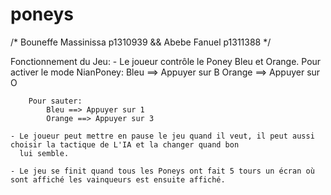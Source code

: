 # poneys

/* Bouneffe Massinissa p1310939 && Abebe Fanuel p1311388 */

Fonctionnement du Jeu:
    - Le joueur contrôle le Poney Bleu et Orange.
        Pour activer le mode NianPoney:
            Bleu ==> Appuyer sur B
            Orange ==> Appuyer sur O

        Pour sauter:
            Bleu ==> Appuyer sur 1
            Orange ==> Appuyer sur 3

    - Le joueur peut mettre en pause le jeu quand il veut, il peut aussi choisir la tactique de L'IA et la changer quand bon
      lui semble.

    - Le jeu se finit quand tous les Poneys ont fait 5 tours un écran où sont affiché les vainqueurs est ensuite affiché.